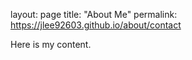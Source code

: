 layout: page
title: "About Me"
permalink: https://jlee92603.github.io/about/contact

Here is my content. 
